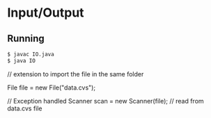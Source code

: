 #  Input/Output

## Running

```bash
$ javac IO.java
$ java IO
```

// extension to import the file in the same folder

File file = new File("data.cvs");
        
// Exception handled
Scanner scan = new Scanner(file);
// read from data.cvs file

